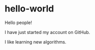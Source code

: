 # hello-world

Hello people!

I have just started my account on GitHub.

I like learning new algorithms.
